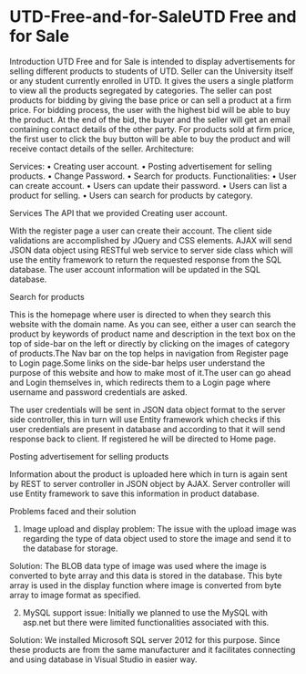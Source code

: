 # UTD-Free-and-for-SaleUTD Free and for Sale
Introduction
UTD Free and for Sale is intended to display advertisements for selling different products to students of UTD. Seller can the University itself or any student currently enrolled in UTD. It gives the users a single platform to view all the products segregated by categories.
The seller can post products for bidding by giving the base price or can sell a product at a firm price. For bidding process, the user with the highest bid will be able to buy the product. At the end of the bid, the buyer and the seller will get an email containing contact details of the other party. For products sold at firm price, the first user to click the buy button will be able to buy the product and will receive contact details of the seller.
Architecture:
 
Services:
•	Creating user account.
•	Posting advertisement for selling products.
•	Change Password.
•	Search for products.
Functionalities:
•	User can create account.
•	Users can update their password.
•	Users can list a product for selling.
•	Users can search for products by category.


Services
The API  that we provided
Creating user account.
 
With the register page a user can create their account. The client side validations are accomplished by JQuery and CSS elements. 
AJAX will send JSON data object using RESTful web service to server side class which will use the entity framework to return the requested response from the SQL database.
The user account information will be updated in the SQL database.

Search for products
 
This is the homepage where user is directed to when they search this website with the domain name. As you can see, either a user can search the product by keywords of product name and description in the text box on the top of side-bar on the left or directly by clicking on the images of category of products.The Nav bar on the top helps in navigation from Register page to Login page.Some links on the side-bar helps user understand the purpose of this website and how to make most of it.The user can go ahead and Login themselves in, which redirects them to a Login page where username and password credentials are asked.

The user credentials will be sent in JSON data object format to the server side controller, this in turn will use Entity framework which checks if this user credentials are present in database and according to that it will send response back to client. If registered he will be directed to Home page.

Posting advertisement for selling products

Information about the product is uploaded here which in turn is again sent by REST to server controller in JSON object by AJAX. Server controller will use Entity framework to save this information in product database.

Problems faced and their solution
1)	Image upload and display problem:
The issue with the upload image was regarding the type of data object used to store the image and send it to the database for storage.

Solution:
The BLOB data type of image was used where the image is converted to byte array and this data is stored in the database. This byte array is used in the display function where image is converted from byte array to image format as specified.

2)	MySQL support issue:
Initially we planned to use the MySQL with asp.net but there were limited functionalities associated with this.

Solution: 
We installed Microsoft SQL server 2012 for this purpose. Since these products are from the same manufacturer and it facilitates connecting and using database in Visual Studio in easier way.
